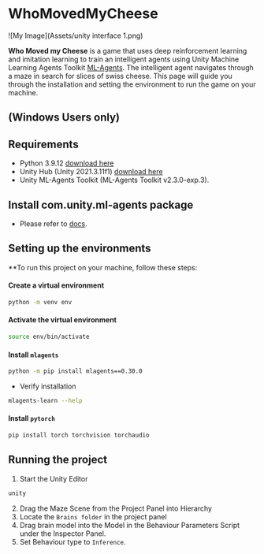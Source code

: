 # WhoMovedMyCheese


![My Image](Assets/unity interface 1.png)


**Who Moved my Cheese** is a game that uses deep reinforcement learning and imitation learning to train an intelligent agents using Unity Machine Learning Agents Toolkit [ML-Agents](https://github.com/Unity-Technologies/ml-agents). The intelligent agent navigates through a maze in search for slices of swiss cheese. This page will guide you through the installation and setting the environment to run the game on your machine. 


## (Windows Users only)

## Requirements 

- Python 3.9.12 [download here](https://www.python.org/downloads/)
- Unity Hub (Unity 2021.3.11f1) [download here](https://unity.com/download)
- Unity ML-Agents Toolkit (ML-Agents Toolkit v2.3.0-exp.3). 

## Install com.unity.ml-agents package

- Please refer to [docs](https://github.com/Unity-Technologies/ml-agents/blob/develop/docs/Installation.md#install-the-comunityml-agents-unity-package).


## Setting up the environments

**To run this project on your machine, follow these steps:

#### Create a virtual environment 
```bash
python -m venv env
```
#### Activate the virtual environment
```sh
source env/bin/activate
```
#### Install `mlagents`
```sh
python -m pip install mlagents==0.30.0
```
- Verify installation
```sh
mlagents-learn --help
```

#### Install `pytorch`
```bash
pip install torch torchvision torchaudio
```

## Running the project
1. Start the Unity Editor
```bash
unity
```
2. Drag the Maze Scene from the Project Panel into Hierarchy  
3. Locate the `Brains folder` in the project panel
4. Drag brain model into the Model in the Behaviour Parameters Script under the Inspector Panel.
5. Set Behaviour type to `Inference`.

